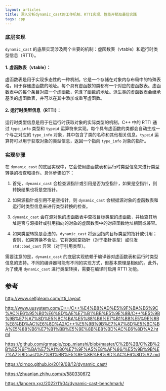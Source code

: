 ```yaml
---
layout: articles
title: 深入分析dynamic_cast的工作机制、RTTI实现、性能开销及最佳实践
tags: cpp
---
```


### 底层实现

`dynamic_cast` 的底层实现涉及两个主要的机制：虚函数表（vtable）和运行时类型信息（RTTI）。

#### 1. 虚函数表（vtable）：
   虚函数表是用于实现多态性的一种机制。它是一个存储在对象内存布局中的特殊表格，用于存储虚函数的地址。每个具有虚函数的类都有一个对应的虚函数表。虚函数表中的每个条目对应一个虚函数，包含了函数的地址。派生类的虚函数表会继承基类的虚函数表，并可以在其中添加或重写虚函数。

#### 2. 运行时类型信息（RTTI）：
   运行时类型信息是用于在运行时获取对象的实际类型的机制。C++ 中的 RTTI 通过 `type_info` 类型和 `typeid` 运算符来实现。每个具有虚函数的类都会自动生成一个与之对应的 `type_info` 对象，其中包含了类的名称和其他相关信息。`typeid` 运算符可以用于获取对象的类型信息，返回一个指向 `type_info` 对象的指针。


### 实现步骤
在 `dynamic_cast` 的底层实现中，它会使用虚函数表和运行时类型信息来进行类型转换的检查和操作。具体步骤如下：

1. 首先，`dynamic_cast` 会检查源指针或引用是否为空指针，如果是空指针，则转换结果也将是空指针。

2. 如果源指针或引用不是空指针，则 `dynamic_cast` 会根据源对象的虚函数表和运行时类型信息来进行类型转换的检查。

3. `dynamic_cast` 会在源对象的虚函数表中查找目标类型的虚函数，并检查其地址是否与源指针或引用指向的对象的虚函数表中的对应函数地址相同或兼容。

4. 如果类型转换是合法的，`dynamic_cast` 将返回指向目标类型的指针或引用；否则，如果转换不合法，它将返回空指针（对于指针类型）或引发 `std::bad_cast` 异常（对于引用类型）。

需要注意的是，`dynamic_cast` 的底层实现依赖于编译器对虚函数表和运行时类型信息的支持。不同的编译器可能有不同的实现方式，但基本原理是相似的。此外，为了使用 `dynamic_cast` 进行类型转换，需要在编译时启用 RTTI 功能。


## 参考 

http://www.selfgleam.com/rtti_layout

http://www.uusystem.com/C++/C++%E4%B8%AD%E5%9F%BA%E6%9C%AC%E6%95%B0%E6%8D%AE%E7%B1%BB%E5%9E%8B/C++%E5%9B%9B%E7%A7%8D%E5%BC%BA%E5%88%B6%E7%B1%BB%E5%9E%8B%E8%BD%AC%E6%8D%A2/C++%E5%9B%9B%E7%A7%8D%E5%BC%BA%E5%88%B6%E7%B1%BB%E5%9E%8B%E8%BD%AC%E6%8D%A2.html

https://github.com/grmaple/cpp_mianshi/blob/master/C%2B%2B/C%2B%2B%E5%9F%BA%E7%A1%80%E7%9F%A5%E8%AF%86/%E5%9B%9B%E7%A7%8Dcast%E7%B1%BB%E5%9E%8B%E8%BD%AC%E6%8D%A2.md

https://cirnoo.github.io/2019/08/12/dynamic_cast/

https://zhuanlan.zhihu.com/p/580330672

https://lancern.xyz/2022/11/04/dynamic-cast-benchmark/